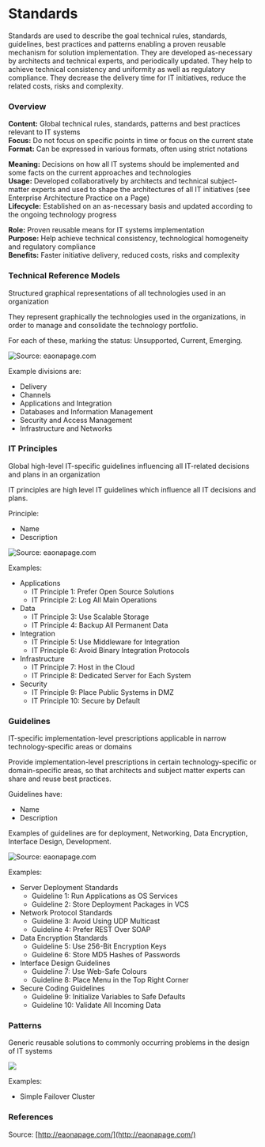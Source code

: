 # Standards

Standards are used to describe the goal technical rules, standards, guidelines, best practices and patterns enabling a proven reusable mechanism for solution implementation. They are developed as-necessary by architects and technical experts, and periodically updated. They help to achieve technical consistency and uniformity as well as regulatory compliance. They decrease the delivery time for IT initiatives, reduce the related costs, risks and complexity.

### Overview

 **Content:** Global technical rules, standards, patterns and best practices relevant to IT systems  
**Focus:** Do not focus on specific points in time or focus on the current state  
**Format:** Can be expressed in various formats, often using strict notations

 **Meaning:** Decisions on how all IT systems should be implemented and some facts on the current approaches and technologies  
**Usage:** Developed collaboratively by architects and technical subject-matter experts and used to shape the architectures of all IT initiatives \(see Enterprise Architecture Practice on a Page\)  
**Lifecycle:** Established on an as-necessary basis and updated according to the ongoing technology progress

 **Role:** Proven reusable means for IT systems implementation  
**Purpose:** Help achieve technical consistency, technological homogeneity and regulatory compliance  
**Benefits:** Faster initiative delivery, reduced costs, risks and complexity

### Technical Reference Models

Structured graphical representations of all technologies used in an organization

They represent graphically the technologies used in the organizations, in order to manage and consolidate the technology portfolio.

For each of these, marking the status: Unsupported, Current, Emerging.

![Source: eaonapage.com](../.gitbook/assets/csvlod_standards_technology_reference_models.png)





Example divisions are:

* Delivery
* Channels
* Applications and Integration
* Databases and Information Management
* Security and Access Management
* Infrastructure and Networks

### IT Principles

Global high-level IT-specific guidelines influencing all IT-related decisions and plans in an organization

IT principles are high level IT guidelines which influence all IT decisions and plans.

Principle:

* Name
* Description

![Source: eaonapage.com](../.gitbook/assets/csvlod_standards_it_principles.png)

Examples:

* Applications
  * IT Principle 1: Prefer Open Source Solutions
  * IT Principle 2: Log All Main Operations
* Data
  * IT Principle 3: Use Scalable Storage
  * IT Principle 4: Backup All Permanent Data
* Integration
  * IT Principle 5: Use Middleware for Integration
  * IT Principle 6: Avoid Binary Integration Protocols
* Infrastructure
  * IT Principle 7: Host in the Cloud
  * IT Principle 8: Dedicated Server for Each System
* Security
  * IT Principle 9: Place Public Systems in DMZ
  * IT Principle 10: Secure by Default

### Guidelines

IT-specific implementation-level prescriptions applicable in narrow technology-specific areas or domains

Provide implementation-level prescriptions in certain technology-specific or domain-specific areas, so that architects and subject matter experts can share and reuse best practices.

Guidelines have:

* Name
* Description

Examples of guidelines are for deployment, Networking, Data Encryption, Interface Design, Development.

![Source: eaonapage.com](../.gitbook/assets/csvlod_standards_guidelines.png)

Examples:

* Server Deployment Standards
  * Guideline 1: Run Applications as OS Services
  * Guideline 2: Store Deployment Packages in VCS
* Network Protocol Standards
  * Guideline 3: Avoid Using UDP Multicast
  * Guideline 4: Prefer REST Over SOAP
* Data Encryption Standards
  * Guideline 5: Use 256-Bit Encryption Keys
  * Guideline 6: Store MD5 Hashes of Passwords
* Interface Design Guidelines
  * Guideline 7: Use Web-Safe Colours
  * Guideline 8: Place Menu in the Top Right Corner
* Secure Coding Guidelines
  * Guideline 9: Initialize Variables to Safe Defaults
  * Guideline 10: Validate All Incoming Data

### Patterns

Generic reusable solutions to commonly occurring problems in the design of IT systems



![](../.gitbook/assets/csvlod_standards_patterns.png)

Examples:

* Simple Failover Cluster



### References

Source: [http://eaonapage.com/](http://eaonapage.com/)

